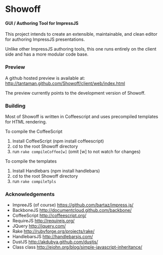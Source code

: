 Showoff
=======

#### GUI / Authoring Tool for ImpressJS ####

This project intends to create an extensible, maintainable, and clean editor for authoring ImpressJS presentations.

Unlike other ImpressJS authoring tools, this one runs entirely on the client side and has a more modular code base.

### Preview ###

A github hosted preview is available at: http://tantaman.github.com/Showoff/client/web/index.html

The preview currently points to the development version of Showoff.

### Building ###

Most of Showoff is written in Coffeescript and uses precompiled templates for HTML rendering.

To compile the CoffeeScript

1. Install CoffeeScript (npm install coffeescript)
2. cd to the root Showoff directory
3. run `rake compileCoffee[w]`  (omit [w] to not watch for changes)

To compile the templates

1. Install Handlebars (npm install handlebars)
2. cd to the root Showoff directory
3. run `rake compileTpls`

### Acknowledgements ###

* ImpreeJS (of course) https://github.com/bartaz/impress.js/
* BackboneJS http://documentcloud.github.com/backbone/
* CoffeeScript http://coffeescript.org/
* RequireJS http://requirejs.org/
* JQuery http://jquery.com/
* Rake http://rubyforge.org/projects/rake/
* HandlebarsJS http://handlebarsjs.com/
* DustJS http://akdubya.github.com/dustjs/
* Class class http://ejohn.org/blog/simple-javascript-inheritance/
